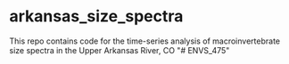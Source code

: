 # arkansas_size_spectra
This repo contains code for the time-series analysis of macroinvertebrate size spectra in the Upper Arkansas River, CO
"# ENVS_475" 
